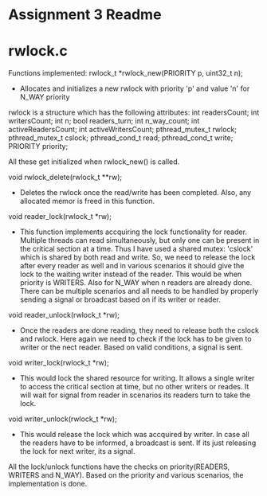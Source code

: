 # Assignment 3 Readme
# rwlock.c

Functions implemented:
rwlock_t *rwlock_new(PRIORITY p, uint32_t n);
- Allocates and initializes a new rwlock with priority 'p' and value 'n' for N_WAY priority

rwlock is a structure which has the following attributes:
    int readersCount;
    int writersCount;
    int n;
    bool readers_turn;
    int n_way_count;
    int activeReadersCount;
    int activeWritersCount;
    pthread_mutex_t rwlock;
    pthread_mutex_t cslock;
    pthread_cond_t read;
    pthread_cond_t write;
    PRIORITY priority;

All these get initialized when rwlock_new() is called.

void rwlock_delete(rwlock_t **rw);
- Deletes the rwlock once the read/write has been completed. Also, any allocated memor is freed in this function.

void reader_lock(rwlock_t *rw);
- This function implements accquiring the lock functionality for reader. Multiple threads can read simultaneously,
but only one can be present in the critical section at a time. Thus I have used a shared mutex: 'cslock' which is shared by both read and write.
So, we need to release the lock after every reader as well and in various scenarios it should give the lock to the waiting writer instead of the reader. This would be when priority is WRITERS. Also for N_WAY when n readers are already done. There can be multiple scenarios and all needs to be handled by properly sending a signal or broadcast based on if its writer or reader.

void reader_unlock(rwlock_t *rw);
- Once the readers are done reading, they need to release both the cslock and rwlock. Here again we need to check if the lock has to be given to writer or the nect reader. Based on valid conditions, a signal is sent.

void writer_lock(rwlock_t *rw);
- This would lock the shared resource for writing. It allows a single writer to access the critical section at time, but no other writers or reades. It will wait for signal from reader in scenarios its readers turn to take the lock.

void writer_unlock(rwlock_t *rw);
- This would release the lock which was accquired by writer. In case all the readers have to be informed, a broadcast is sent. If its just releasing the lock for next writer, its a signal.

All the lock/unlock functions have the checks on priority(READERS, WRITERS and N_WAY). Based on the priority and various scenarios, the implementation is done.

